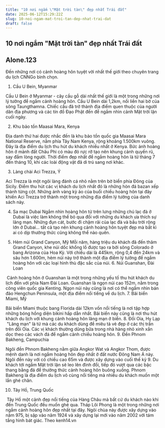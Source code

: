 ```yaml
---
title: "10 nơi ngắm \"Mặt trời tàn\" đẹp nhất Trái đất"
date: 2025-06-12T15:29:22Z
slug: 10-noi-ngam-mat-troi-tan-dep-nhat-trai-dat
draft: false
---
```


## 10 nơi ngắm "Mặt trời tàn" đẹp nhất Trái đất

## Alone.123

Đến những nơi có cảnh hoàng hôn tuyệt vời nhất thế giới theo chuyên trang du lịch CNNGo bình chọn. 
1. Cầu U Bein, Myanmar

 ​Cầu U Bein ở Myanmar - cây cầu gỗ dài nhất thế giới là một trong những nơi lý tưởng để ngắm cảnh hoàng hôn. Cầu U Bein dài 1,2km, nối liền hai bờ của sông Taungthamna. Chiếc cầu đã trở thành địa điểm quen thuộc của người dân địa phương và các tín đồ Đạo Phật đến để ngắm nhìn cảnh Mặt trời lặn cuối ngày. 
 
2. Khu bảo tồn Maasai Mara, Kenya

​Địa danh thứ hai được nhắc đến là khu bảo tồn quốc gia Maasai Mara National Reserve, nằm phía Tây Nam Kenya, rộng khoảng 1.500km vuông. Đây là địa điểm du lịch thu hút du khách nhiều nhất ở Kenya. 
​Bức ảnh hoàng hôn ở mảnh đất Châu Phi có màu đỏ rực rỡ tạo nên khung cảnh quyến rũ, say đắm lòng người. Thời điểm đẹp nhất để ngắm hoàng hôn là từ tháng 7 đến tháng 10, khi các loài động vật đã di trú sang nơi khác.
 
3. Làng chài Aci Trezza, Ý

 ​Aci Trezza là một ngôi làng đánh cá nhỏ nằm trên bờ biển phía Đông của Sicily. Điểm thu hút các vị khách du lịch nhất đó là những hòn đá bazan xếp thành từng cột. Những ánh vàng kỳ ảo của buổi chiều hoàng hôn tại đây khiến Aci Trezza trở thành một trong những địa điểm lý tưởng của danh sách này.
 
4. Sa mạc Dubai
​Ngắm nhìn hoàng hôn từ trên lưng những chú lạc đà ở Dubai là việc làm không thể bỏ qua đối với những du khách ưa thích sự lãng mạn. Những đụn cát, bước đi chậm rãi của lạc đà và bầu trời rộng lớn ở Dubai... tất cả tạo nên khung cảnh hoàng hôn tuyệt đẹp mà bất kì ai có dịp thưởng thức cũng không thể nào quên.
 
5. Hẻm núi Grand Canyon, Mỹ
Mỗi năm, hàng triệu du khách đã đến thăm Grand Canyon, khe núi dốc khổng lồ được tạo ra bởi sông Colorado ở bang Arizona của Hoa Kỳ. Với chiều dài là 445km, rộng 0,4 đến 24km và sâu hơn 1.600m, hẻm núi này trở thành một địa điểm lý tưởng để ngắm hoàng hôn với các loại hình thù đặc sắc của núi.
​6. Núi Guanshan, Đài Loan

​
Cảnh hoàng hôn ở Guanshan là một trong những yếu tố thu hút khách du lịch đến với phía Nam Đài Loan. Guanshan là ngọn núi cao 152m, nằm trong công viên quốc gia Kenting. Ngọn núi này cũng là nơi có thể ngắm nhìn bán đảo Hengchun Peninsula, một địa điểm nổi tiếng về du lịch. 
 ​7. Bãi biển Miami, Mỹ

​Bãi biển Miami thuộc bang Florida dài 12km vốn nổi tiếng là nơi tập hợp những bóng hồng diện bikini hấp dẫn nhất. Bãi biển này cũng là nơi thu hút khách du lịch với khung cảnh hoàng hôn lãng mạn ở biển.​
​8. Đồi Oia, Hy Lạp
​
​"Lãng mạn" là từ mà các du khách dùng để miêu tả vẻ đẹp ở các thị trấn trên đồi Oia. Các vị khách thường dũng bữa trong nhà hàng nhỏ xinh xắn dọc theo các vách đá để ngắm cảnh chiều hoàng hôn.
9. Đền Phnom Bakheng, Campuchia

 ​Ngôi đền Phnom Bakheng nằm giữa Angkor Wat và Angkor Thom, được mệnh danh là nơi ngắm hoàng hôn đẹp nhất ở đất nước Đông Nam Á này. Ngôi đền này với có chiều cao 65m và được xây dựng vào cuối thế kỷ 9. 
Du khách tới ngắm Mặt trời lặn sẽ leo lên đỉnh đồi, tiếp đó vượt qua các bậc thang bằng đá để thưởng thức cảnh hoàng hôn buông xuống. Phnom Bakheng là địa điểm du lịch vô cùng nổi tiếng mà nhiều du khách muốn một lần ghé chân.

10. Tây Hồ, Trung Quốc

​
​Tây Hồ một cảnh đẹp nổi tiếng của Hàng Châu mà bất cứ du khách nào khi đến Trung Quốc đều muốn ghé qua. Tháp Lôi Phong là một trong những nơi ngắm cảnh hoàng hôn đẹp nhất tại đây. Ngôi chùa này được xây dựng vào năm 975, bị sập vào năm 1924 và xây dựng lại mới vào năm 2002 với tám tầng hình bát giác.
Theo kenh14.vn​